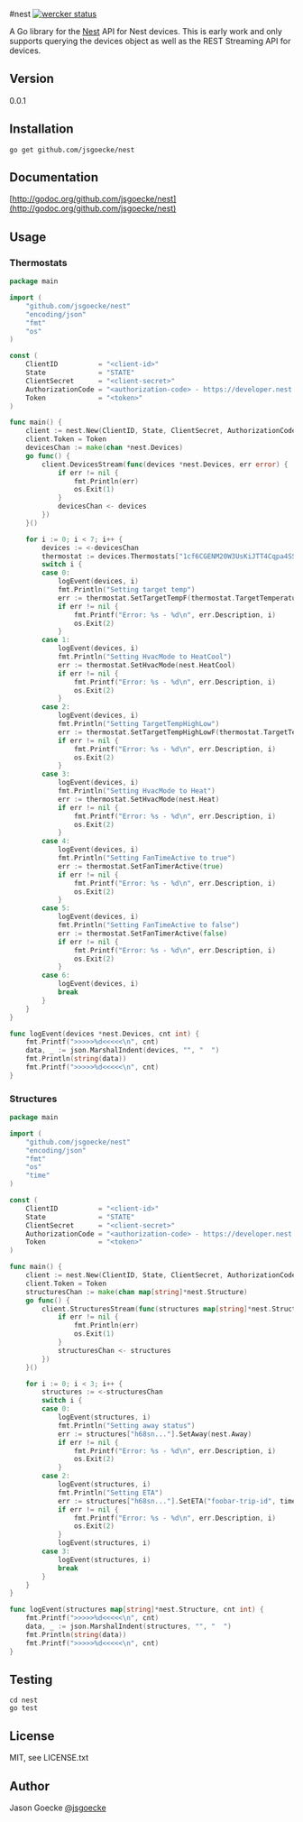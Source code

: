 #nest
[![wercker status](https://app.wercker.com/status/a37e2a527c0d8174a905afc388e46157/m "wercker status")](https://app.wercker.com/project/bykey/a37e2a527c0d8174a905afc388e46157)

A Go library for the [Nest](http://developer.nest.com) API for Nest devices. This is early work and only supports querying the devices object as well as the REST Streaming API for devices.

## Version

0.0.1

## Installation

	go get github.com/jsgoecke/nest

## Documentation

[http://godoc.org/github.com/jsgoecke/nest](http://godoc.org/github.com/jsgoecke/nest)

## Usage

### Thermostats

```go
package main

import (
	"github.com/jsgoecke/nest"
	"encoding/json"
	"fmt"
	"os"
)

const (
	ClientID          = "<client-id>"
	State             = "STATE"
	ClientSecret      = "<client-secret>"
	AuthorizationCode = "<authorization-code> - https://developer.nest.com/documentation/how-to-auth"
	Token             = "<token>"
)

func main() {
	client := nest.New(ClientID, State, ClientSecret, AuthorizationCode)
	client.Token = Token
	devicesChan := make(chan *nest.Devices)
	go func() {
		client.DevicesStream(func(devices *nest.Devices, err error) {
			if err != nil {
				fmt.Println(err)
				os.Exit(1)
			}
			devicesChan <- devices
		})
	}()

	for i := 0; i < 7; i++ {
		devices := <-devicesChan
		thermostat := devices.Thermostats["1cf6CGENM20W3UsKiJTT4Cqpa4SSjzbd"]
		switch i {
		case 0:
			logEvent(devices, i)
			fmt.Println("Setting target temp")
			err := thermostat.SetTargetTempF(thermostat.TargetTemperatureF + 1)
			if err != nil {
				fmt.Printf("Error: %s - %d\n", err.Description, i)
				os.Exit(2)
			}
		case 1:
			logEvent(devices, i)
			fmt.Println("Setting HvacMode to HeatCool")
			err := thermostat.SetHvacMode(nest.HeatCool)
			if err != nil {
				fmt.Printf("Error: %s - %d\n", err.Description, i)
				os.Exit(2)
			}
		case 2:
			logEvent(devices, i)
			fmt.Println("Setting TargetTempHighLow")
			err := thermostat.SetTargetTempHighLowF(thermostat.TargetTemperatureHighF+1, thermostat.TargetTemperatureLowF+1)
			if err != nil {
				fmt.Printf("Error: %s - %d\n", err.Description, i)
				os.Exit(2)
			}
		case 3:
			logEvent(devices, i)
			fmt.Println("Setting HvacMode to Heat")
			err := thermostat.SetHvacMode(nest.Heat)
			if err != nil {
				fmt.Printf("Error: %s - %d\n", err.Description, i)
				os.Exit(2)
			}
		case 4:
			logEvent(devices, i)
			fmt.Println("Setting FanTimeActive to true")
			err := thermostat.SetFanTimerActive(true)
			if err != nil {
				fmt.Printf("Error: %s - %d\n", err.Description, i)
				os.Exit(2)
			}
		case 5:
			logEvent(devices, i)
			fmt.Println("Setting FanTimeActive to false")
			err := thermostat.SetFanTimerActive(false)
			if err != nil {
				fmt.Printf("Error: %s - %d\n", err.Description, i)
				os.Exit(2)
			}
		case 6:
			logEvent(devices, i)
			break
		}
	}
}

func logEvent(devices *nest.Devices, cnt int) {
	fmt.Printf(">>>>>%d<<<<<\n", cnt)
	data, _ := json.MarshalIndent(devices, "", "  ")
	fmt.Println(string(data))
	fmt.Printf(">>>>>%d<<<<<\n", cnt)
}
```

### Structures

```go
package main

import (
	"github.com/jsgoecke/nest"
	"encoding/json"
	"fmt"
	"os"
	"time"
)

const (
	ClientID          = "<client-id>"
	State             = "STATE"
	ClientSecret      = "<client-secret>"
	AuthorizationCode = "<authorization-code> - https://developer.nest.com/documentation/how-to-auth"
	Token             = "<token>"
)

func main() {
	client := nest.New(ClientID, State, ClientSecret, AuthorizationCode)
	client.Token = Token
	structuresChan := make(chan map[string]*nest.Structure)
	go func() {
		client.StructuresStream(func(structures map[string]*nest.Structure, err error) {
			if err != nil {
				fmt.Println(err)
				os.Exit(1)
			}
			structuresChan <- structures
		})
	}()

	for i := 0; i < 3; i++ {
		structures := <-structuresChan
		switch i {
		case 0:
			logEvent(structures, i)
			fmt.Println("Setting away status")
			err := structures["h68sn..."].SetAway(nest.Away)
			if err != nil {
				fmt.Printf("Error: %s - %d\n", err.Description, i)
				os.Exit(2)
			}
		case 2:
			logEvent(structures, i)
			fmt.Println("Setting ETA")
			err := structures["h68sn..."].SetETA("foobar-trip-id", time.Now().Add(10*time.Minute), time.Now().Add(30*time.Minute))
			if err != nil {
				fmt.Printf("Error: %s - %d\n", err.Description, i)
				os.Exit(2)
			}
			logEvent(structures, i)
		case 3:
			logEvent(structures, i)
			break
		}
	}
}

func logEvent(structures map[string]*nest.Structure, cnt int) {
	fmt.Printf(">>>>>%d<<<<<\n", cnt)
	data, _ := json.MarshalIndent(structures, "", "  ")
	fmt.Println(string(data))
	fmt.Printf(">>>>>%d<<<<<\n", cnt)
}
```

## Testing
	
	cd nest
	go test

## License

MIT, see LICENSE.txt

## Author

Jason Goecke [@jsgoecke](http://twitter.com/jsgoecke)

